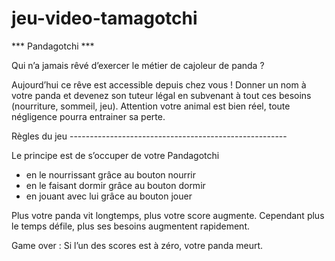 # jeu-video-tamagotchi

*** Pandagotchi ***

Qui n’a jamais rêvé d’exercer le métier de cajoleur de panda ?

Aujourd’hui ce rêve est accessible depuis chez vous ! Donner un nom à votre panda et devenez son tuteur légal en subvenant à tout ces besoins (nourriture, sommeil, jeu).
Attention votre animal est bien réel, toute négligence pourra entrainer sa perte.


Règles du jeu ------------------------------------------------------ 

Le principe est de s’occuper de votre Pandagotchi 
- en le nourrissant grâce au bouton nourrir
- en le faisant dormir grâce au bouton dormir
- en jouant avec lui grâce au bouton jouer

Plus votre panda vit longtemps, plus votre score augmente.
Cependant plus le temps défile, plus ses besoins augmentent rapidement.

Game over : Si l’un des scores est à zéro, votre panda meurt.
